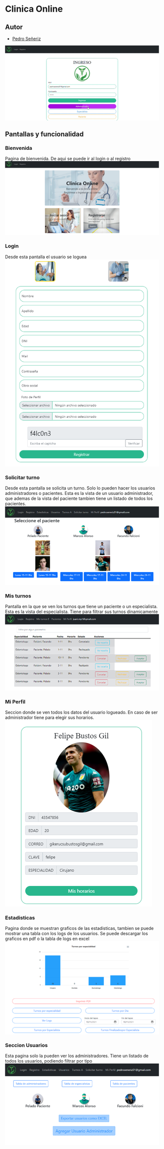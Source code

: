 
# Clinica Online




## Autor

- [Pedro Señeriz](https://www.github.com/PedroS2001)

![imgane](https://github.com/PedroS2001/Clinica-online/blob/master/src/archivosReadme/loginSinRegistrar.png)
## Pantallas y funcionalidad

### Bienvenida
Pagina de bienvenida. De aqui se puede ir al login o al registro
![App Screenshot](https://github.com/PedroS2001/Clinica-online/blob/master/src/assets/archivos_readme/pagebienvenida.png)

### Login
Desde esta pantalla el usuario se loguea
![App Screenshot](https://github.com/PedroS2001/Clinica-online/blob/master/src/assets/archivos_readme/login.png)

### Solicitar turno
Desde esta pantalla se solicita un turno. Solo lo pueden hacer los usuarios administradores o pacientes.
Esta es la vista de un usuario administrador, que ademas de la vista del paciente tambien tiene un listado de todos los pacientes.
![App Screenshot](https://github.com/PedroS2001/Clinica-online/blob/master/src/assets/archivos_readme/solicitarTurno_admin.png)
 
### Mis turnos
Pantalla en la que se ven los turnos que tiene un paciente o un especialista. Esta es la vista del especialista.
Tiene para filtrar sus turnos dinamicamente
![App Screenshot](https://github.com/PedroS2001/Clinica-online/blob/master/src/assets/archivos_readme/misTurnos_esp.png)

### Mi Perfil
Seccion donde se ven todos los datos del usuario logueado.
En caso de ser administrador tiene para elegir sus horarios.
![App Screenshot](https://github.com/PedroS2001/Clinica-online/blob/master/src/assets/archivos_readme/miPerfil_esp.png)

### Estadisticas
Pagina donde se muestran graficos de las estadisticas, tambien se puede mostrar una tabla con los logs de los usuarios.
Se puede descargar los graficos en pdf o la tabla de logs en excel
![App Screenshot](https://github.com/PedroS2001/Clinica-online/blob/master/src/assets/archivos_readme/estadisticas_admin.png)

### Seccion Usuarios
Esta pagina solo la pueden ver los administradores.
Tiene un listado de todos los usuarios, podiendo filtrar por tipo
![App Screenshot](https://github.com/PedroS2001/Clinica-online/blob/master/src/assets/archivos_readme/seccionUsuarios_Admin.png)


